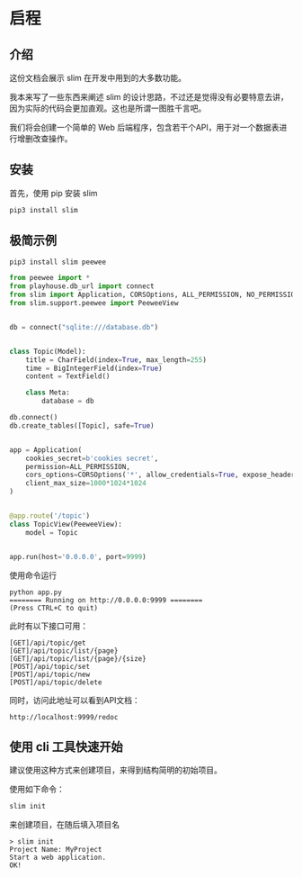 # 启程

## 介绍

这份文档会展示 slim 在开发中用到的大多数功能。

我本来写了一些东西来阐述 slim 的设计思路，不过还是觉得没有必要特意去讲，因为实际的代码会更加直观。这也是所谓一图胜千言吧。

我们将会创建一个简单的 Web 后端程序，包含若干个API，用于对一个数据表进行增删改查操作。


## 安装

首先，使用 pip 安装 slim

```bash
pip3 install slim
```

## 极简示例

```bash
pip3 install slim peewee
```


```python
from peewee import *
from playhouse.db_url import connect
from slim import Application, CORSOptions, ALL_PERMISSION, NO_PERMISSION
from slim.support.peewee import PeeweeView


db = connect("sqlite:///database.db")


class Topic(Model):
    title = CharField(index=True, max_length=255)
    time = BigIntegerField(index=True)
    content = TextField()

    class Meta:
        database = db

db.connect()
db.create_tables([Topic], safe=True)


app = Application(
    cookies_secret=b'cookies secret',
    permission=ALL_PERMISSION,
    cors_options=CORSOptions('*', allow_credentials=True, expose_headers="*", allow_headers="*"),
    client_max_size=1000*1024*1024
)


@app.route('/topic')
class TopicView(PeeweeView):
    model = Topic


app.run(host='0.0.0.0', port=9999)
```

使用命令运行

```shell
python app.py
======== Running on http://0.0.0.0:9999 ========
(Press CTRL+C to quit)
```

此时有以下接口可用：

```
[GET]/api/topic/get
[GET]/api/topic/list/{page}
[GET]/api/topic/list/{page}/{size}
[POST]/api/topic/set
[POST]/api/topic/new
[POST]/api/topic/delete
```

同时，访问此地址可以看到API文档：
```
http://localhost:9999/redoc
```


## 使用 cli 工具快速开始

建议使用这种方式来创建项目，来得到结构简明的初始项目。

使用如下命令：

```bash
slim init
```

来创建项目，在随后填入项目名

```
> slim init
Project Name: MyProject
Start a web application.
OK!
```
